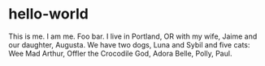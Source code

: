 # hello-world
This is me. I am me. Foo bar. I live in Portland, OR with my wife, Jaime and our daughter, Augusta.
We have two dogs, Luna and Sybil and five cats: Wee Mad Arthur, Offler the Crocodile God, Adora Belle, Polly, Paul.

